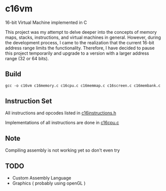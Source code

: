 # c16vm

 16-bit Virtual Machine implemented in C

 This project was my attempt to delve deeper into the concepts of memory maps, stacks, instructions, and virtual machines in general. However, during the development process, I came to the realization that the current 16-bit address range limits the functionality. Therefore, I have decided to pause this project temporarily and upgrade to a version with a larger address range (32 or 64 bits).

## Build

```txt
gcc -o c16vm c16memory.c c16cpu.c c16memmap.c c16screen.c c16membank.c c16graphics.c c16vm.c c16main.c -Iinclude  -Wall -Werror -Wpedantic
```

## Instruction Set

All instructions and opcodes listed in [c16instructions.h](https://github.com/noah1400/c16vm/blob/main/include/c16instructions.h)

Implementations of all instructions are done in [c16cpu.c](https://github.com/noah1400/c16vm/blob/main/c16cpu.c#L211)

## Note

Compiling assembly is not working yet so don't even try

## TODO

- Custom Assembly Language
- Graphics ( probably using openGL )
